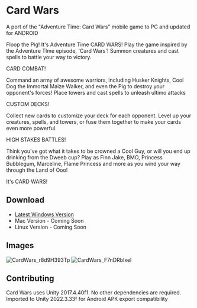 # Card Wars
A port of the "Adventure Time: Card Wars" mobile game to PC and updated for ANDROID

Floop the Pig! It's Adventure Time CARD WARS! Play the game inspired by the Adventure TIme episode, 'Card Wars'! Summon creatures and cast spells to battle your way to victory.


CARD COMBAT!

Command an army of awesome warriors, including Husker Knights, Cool Dog the Immortal Maize Walker, and even the Pig to destroy your opponent's forces! Place towers and cast spells to unleash ultimo attacks

CUSTOM DECKS!

Collect new cards to customize your deck for each opponent. Level up your creatures, spells, and towers, or fuse them together to make your cards even more powerful.

HIGH STAKES BATTLES!

Think you've got what it takes to be crowned a Cool Guy, or will you end up drinking from the Dweeb cup? Play as Finn Jake, BMO, Princess Bubblegum, Marceline, Flame Princess and more as you wind your way through the Land of Ooo!

It's CARD WARS! 

## Download

* [Latest Windows Version](https://github.com/shishkabob27/CardWars/releases/latest/download/CardWars-Windows.zip)
* Mac Version - Coming Soon
* Linux Version - Coming Soon

## Images
![CardWars_r8d9H393Tp](https://i.imgur.com/cXUolY0.jpg)
![CardWars_F7nDRbIxel](https://i.imgur.com/N3BH326.jpg)

## Contributing
Card Wars uses Unity 2017.4.40f1. No other dependencies are required.
Imported to Unity 2022.3.33f for Android APK export compatibility
